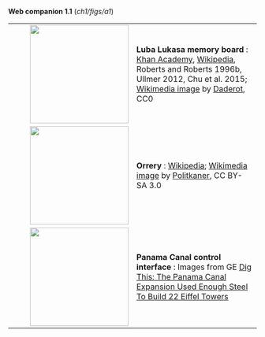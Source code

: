 **Web companion 1.1** (*ch1/figs/a1*)

<table><tr><td align=right>
<a href="https://commons.wikimedia.org/wiki/File:Lukasa_board_used_in_initiation_of_the_Mbudye_secret_society,_Luba_people,_from_Shaba_district_of_Zaire,_mid_20th_century,_wood_-_Maps_of_Africa_-_Robert_C._Williams_Paper_Museum_-_DSC00662.JPG">
<img src="https://upload.wikimedia.org/wikipedia/commons/3/3a/Lukasa_board_used_in_initiation_of_the_Mbudye_secret_society%2C_Luba_people%2C_from_Shaba_district_of_Zaire%2C_mid_20th_century%2C_wood_-_Maps_of_Africa_-_Robert_C._Williams_Paper_Museum_-_DSC00662.JPG" height=200></a></td>
<td><b>Luba Lukasa memory board</b> :
<a href="https://www.khanacademy.org/humanities/ap-art-history/africa-apah/central-africa-apah/a/lukasa-memory-board-luba-peoples">Khan Academy</a>,
<a href="https://en.wikipedia.org/wiki/Lukasa_(Luba)">Wikipedia</a>,
Roberts and Roberts 1996b, 
    Ullmer 2012,
    Chu et al. 2015; 
<a href="https://commons.wikimedia.org/wiki/File:Lukasa_board_used_in_initiation_of_the_Mbudye_secret_society,_Luba_people,_from_Shaba_district_of_Zaire,_mid_20th_century,_wood_-_Maps_of_Africa_-_Robert_C._Williams_Paper_Museum_-_DSC00662.JPG">Wikimedia image</a> by 
<a href="https://commons.wikimedia.org/wiki/User:Daderot">Daderot</a>, CC0
</td></tr><tr><td width="50%" align=right>
<a href="https://en.wikipedia.org/wiki/Orrery#/media/File:Frederiksborg_slot_-_Museum_20090818_28.JPG">
<img src="https://upload.wikimedia.org/wikipedia/commons/thumb/1/10/Frederiksborg_slot_-_Museum_20090818_28.JPG/1920px-Frederiksborg_slot_-_Museum_20090818_28.JPG" 
  height=200>
</a></td><td><b>Orrery</b> : 
<a href="https://en.wikipedia.org/wiki/Orrery">Wikipedia</a>;
<a href="https://en.wikipedia.org/wiki/Orrery#/media/File:Frederiksborg_slot_-_Museum_20090818_28.JPG">Wikimedia image</a> by
<a href="https://commons.wikimedia.org/wiki/User:Politikaner">Politkaner</a>, CC BY-SA 3.0
</td></tr>
<tr><td align=right>
<a href="https://www.ge.com/news/reports/panama-canal-expansion-used-enough-steel-to-build-22-eiffel-towers">
<img src="https://www.ge.com/news/sites/default/files/Reports/uploads/2016/06/27191911/231811-Centralized-control-board-for-remote-control-of-lock-machinery-May-19141-1024x958.jpg" height=200></a></td>
<td><b>Panama Canal control interface</b> : 
Images from GE 
<a href="https://www.ge.com/news/reports/panama-canal-expansion-used-enough-steel-to-build-22-eiffel-towers">Dig This: The Panama Canal Expansion Used Enough Steel To Build 22 Eiffel Towers
</a></td></tr></table>

